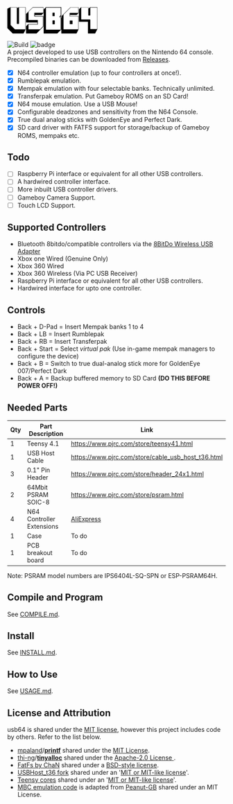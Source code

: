 <img src="./images/usb64_logo.png" alt="basic" width="208px"/>  

![Build](https://github.com/Ryzee119/usb64/workflows/Build/badge.svg) ![badge](https://img.shields.io/badge/license-MIT-green)  
A project developed to use USB controllers on the Nintendo 64 console.  
Precompiled binaries can be downloaded from [Releases](https://github.com/Ryzee119/usb64/releases).  

- [x] N64 controller emulation (up to four controllers at once!).
- [x] Rumblepak emulation.
- [x] Mempak emulation with four selectable banks. Technically unlimited.
- [x] Transferpak emulation. Put Gameboy ROMS on an SD Card!
- [x] N64 mouse emulation. Use a USB Mouse!
- [x] Configurable deadzones and sensitivity from the N64 Console.
- [x] True dual analog sticks with GoldenEye and Perfect Dark.
- [x] SD card driver with FATFS support for storage/backup of Gameboy ROMS, mempaks etc.

## Todo
- [ ] Raspberry Pi interface or equivalent for all other USB controllers.
- [ ] A hardwired controller interface.
- [ ] More inbuilt USB controller drivers.
- [ ] Gameboy Camera Support.
- [ ] Touch LCD Support.

## Supported Controllers
- Bluetooth 8bitdo/compatible controllers via the [8BitDo Wireless USB Adapter](https://www.8bitdo.com/wireless-usb-adapter/)
- Xbox one Wired (Genuine Only)
- Xbox 360 Wired
- Xbox 360 Wireless (Via PC USB Receiver)
- Raspberry Pi interface or equivalent for all other USB controllers.
- Hardwired interface for upto one controller.

## Controls
- Back + D-Pad = Insert Mempak banks 1 to 4
- Back + LB = Insert Rumblepak
- Back + RB = Insert Transferpak
- Back + Start = Select *virtual pak* (Use in-game mempak managers to configure the device)
- Back + B = Switch to true dual-analog stick more for GoldenEye 007/Perfect Dark
- Back + A = Backup buffered memory to SD Card **(DO THIS BEFORE POWER OFF!)**

## Needed Parts
| Qty | Part Description | Link |
|--|--|--|
| 1 | Teensy 4.1 | https://www.pjrc.com/store/teensy41.html |
| 1 | USB Host Cable | https://www.pjrc.com/store/cable_usb_host_t36.html |
| 3 | 0.1" Pin Header | https://www.pjrc.com/store/header_24x1.html |
| 2 | 64Mbit PSRAM  SOIC-8 | https://www.pjrc.com/store/psram.html |
| 4 | N64 Controller Extensions | [AliExpress](https://www.aliexpress.com/wholesale?catId=0&SearchText=n64%20controller%20extension) |
| 1 | Case | To do |
| 1 | PCB breakout board | To do |

Note: PSRAM model numbers are IPS6404L-SQ-SPN or ESP-PSRAM64H.

## Compile and Program
See [COMPILE.md](./COMPILE.md).

## Install
See [INSTALL.md](./INSTALL.md).

## How to Use
See [USAGE.md](./USAGE.md).

## License and Attribution
usb64 is shared under the [MIT license](https://github.com/Ryzee119/usb64/blob/dev/LICENSE), however this project includes code by others. Refer to the list below.
* [mpaland](https://github.com/mpaland)/**[printf](https://github.com/mpaland/printf)** shared under the [MIT License](https://github.com/mpaland/printf/blob/master/LICENSE).
* [thi-ng](https://github.com/thi-ng)/**[tinyalloc](https://github.com/thi-ng/tinyalloc)** shared under the [Apache-2.0 License ](https://github.com/thi-ng/tinyalloc/blob/master/LICENSE).
* [FatFs by ChaN](http://elm-chan.org/fsw/ff/00index_e.html) shared under a [BSD-style license](https://github.com/Ryzee119/usb64/blob/dev/src/fatfs/LICENSE.txt).
* [USBHost_t36 fork](https://github.com/Ryzee119/USBHost_t36) shared under an '[MIT or MIT-like license](https://forum.pjrc.com/threads/29382-open-source-license-issues-when-using-teensy-products?p=79667&viewfull=1#post79667)'.
* [Teensy cores](https://github.com/PaulStoffregen/cores) shared under an '[MIT or MIT-like license](https://forum.pjrc.com/threads/29382-open-source-license-issues-when-using-teensy-products?p=79667&viewfull=1#post79667)'.
* [MBC emulation code](src/n64/n64_transferpak_gbcarts.c) is adapted from [Peanut-GB](https://github.com/deltabeard/Peanut-GB) shared under an MIT License.
